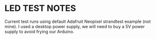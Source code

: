 # LED TEST NOTES
Current test runs using default Adafruit Neopixel strandtest example (not mine). I used a desktop power supply, we will need to buy a 5V power supply to avoid frying our Arduino.